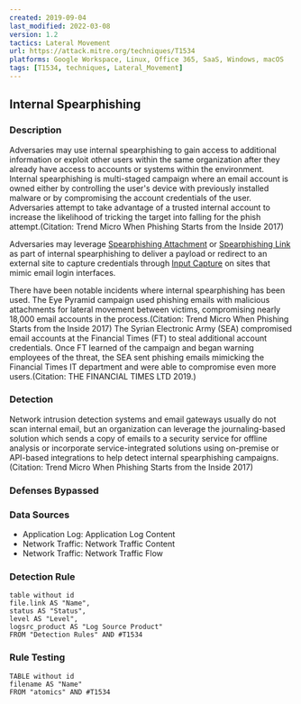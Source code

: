 ```yaml
---
created: 2019-09-04
last_modified: 2022-03-08
version: 1.2
tactics: Lateral Movement
url: https://attack.mitre.org/techniques/T1534
platforms: Google Workspace, Linux, Office 365, SaaS, Windows, macOS
tags: [T1534, techniques, Lateral_Movement]
---
```


## Internal Spearphishing

### Description

Adversaries may use internal spearphishing to gain access to additional information or exploit other users within the same organization after they already have access to accounts or systems within the environment. Internal spearphishing is multi-staged campaign where an email account is owned either by controlling the user's device with previously installed malware or by compromising the account credentials of the user. Adversaries attempt to take advantage of a trusted internal account to increase the likelihood of tricking the target into falling for the phish attempt.(Citation: Trend Micro When Phishing Starts from the Inside 2017)

Adversaries may leverage [Spearphishing Attachment](https://attack.mitre.org/techniques/T1566/001) or [Spearphishing Link](https://attack.mitre.org/techniques/T1566/002) as part of internal spearphishing to deliver a payload or redirect to an external site to capture credentials through [Input Capture](https://attack.mitre.org/techniques/T1056) on sites that mimic email login interfaces.

There have been notable incidents where internal spearphishing has been used. The Eye Pyramid campaign used phishing emails with malicious attachments for lateral movement between victims, compromising nearly 18,000 email accounts in the process.(Citation: Trend Micro When Phishing Starts from the Inside 2017) The Syrian Electronic Army (SEA) compromised email accounts at the Financial Times (FT) to steal additional account credentials. Once FT learned of the campaign and began warning employees of the threat, the SEA sent phishing emails mimicking the Financial Times IT department and were able to compromise even more users.(Citation: THE FINANCIAL TIMES LTD 2019.)

### Detection

Network intrusion detection systems and email gateways usually do not scan internal email, but an organization can leverage the journaling-based solution which sends a copy of emails to a security service for offline analysis or incorporate service-integrated solutions using on-premise or API-based integrations to help detect internal spearphishing campaigns.(Citation: Trend Micro When Phishing Starts from the Inside 2017)

### Defenses Bypassed



### Data Sources

  - Application Log: Application Log Content
  -  Network Traffic: Network Traffic Content
  -  Network Traffic: Network Traffic Flow
### Detection Rule

```dataview
table without id
file.link AS "Name",
status AS "Status",
level AS "Level",
logsrc_product AS "Log Source Product"
FROM "Detection Rules" AND #T1534
```

### Rule Testing

```dataview
TABLE without id
filename AS "Name"
FROM "atomics" AND #T1534
```
